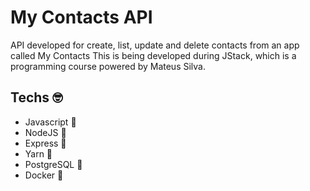 # My Contacts API
API developed for create, list, update and delete contacts from an app called My Contacts
This is being developed during JStack, which is a programming course powered by Mateus Silva.

## Techs 🤓
- Javascript 💛
- NodeJS 💚
- Express 💨
- Yarn 🧵
- PostgreSQL 🐘
- Docker 🐳
